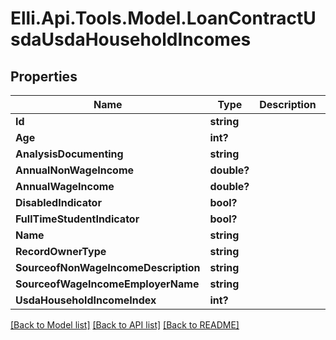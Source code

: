 # Elli.Api.Tools.Model.LoanContractUsdaUsdaHouseholdIncomes
## Properties

Name | Type | Description | Notes
------------ | ------------- | ------------- | -------------
**Id** | **string** |  | [optional] 
**Age** | **int?** |  | [optional] 
**AnalysisDocumenting** | **string** |  | [optional] 
**AnnualNonWageIncome** | **double?** |  | [optional] 
**AnnualWageIncome** | **double?** |  | [optional] 
**DisabledIndicator** | **bool?** |  | [optional] 
**FullTimeStudentIndicator** | **bool?** |  | [optional] 
**Name** | **string** |  | [optional] 
**RecordOwnerType** | **string** |  | [optional] 
**SourceofNonWageIncomeDescription** | **string** |  | [optional] 
**SourceofWageIncomeEmployerName** | **string** |  | [optional] 
**UsdaHouseholdIncomeIndex** | **int?** |  | [optional] 

[[Back to Model list]](../README.md#documentation-for-models) [[Back to API list]](../README.md#documentation-for-api-endpoints) [[Back to README]](../README.md)


